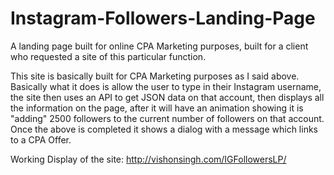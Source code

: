 # Instagram-Followers-Landing-Page
A landing page built for online CPA Marketing purposes, built for a client who requested a site of this particular function.

This site is basically built for CPA Marketing purposes as I said above. Basically what it does is allow the user to type in their Instagram username, the site then uses an API to get JSON data on that account, then displays all the information on the page, after it will have an animation showing it is "adding" 2500 followers to the current number of followers on that account.
Once the above is completed it shows a dialog with a message which links to a CPA Offer.

Working Display of the site: http://vishonsingh.com/IGFollowersLP/
